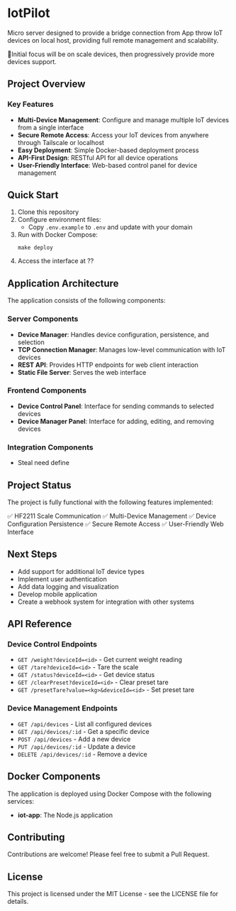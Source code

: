 # IotPilot

Micro server designed to provide a bridge connection from App throw IoT devices on local host, providing full remote management and scalability.

🔵Initial focus will be on scale devices, then progressively provide more devices support.

## Project Overview

### Key Features

- **Multi-Device Management**: Configure and manage multiple IoT devices from a single interface
- **Secure Remote Access**: Access your IoT devices from anywhere through Tailscale or localhost
- **Easy Deployment**: Simple Docker-based deployment process
- **API-First Design**: RESTful API for all device operations
- **User-Friendly Interface**: Web-based control panel for device management

## Quick Start

1. Clone this repository
2. Configure environment files:
    - Copy `.env.example` to `.env` and update with your domain
3. Run with Docker Compose:
   ```
   make deploy
   ```
4. Access the interface at ??

## Application Architecture

The application consists of the following components:

### Server Components

- **Device Manager**: Handles device configuration, persistence, and selection
- **TCP Connection Manager**: Manages low-level communication with IoT devices
- **REST API**: Provides HTTP endpoints for web client interaction
- **Static File Server**: Serves the web interface

### Frontend Components

- **Device Control Panel**: Interface for sending commands to selected devices
- **Device Manager Panel**: Interface for adding, editing, and removing devices

### Integration Components

- Steal need define

## Project Status

The project is fully functional with the following features implemented:

✅ HF2211 Scale Communication
✅ Multi-Device Management
✅ Device Configuration Persistence
✅ Secure Remote Access
✅ User-Friendly Web Interface

## Next Steps

- Add support for additional IoT device types
- Implement user authentication
- Add data logging and visualization
- Develop mobile application
- Create a webhook system for integration with other systems

## API Reference

### Device Control Endpoints

- `GET /weight?deviceId=<id>` - Get current weight reading
- `GET /tare?deviceId=<id>` - Tare the scale
- `GET /status?deviceId=<id>` - Get device status
- `GET /clearPreset?deviceId=<id>` - Clear preset tare
- `GET /presetTare?value=<kg>&deviceId=<id>` - Set preset tare

### Device Management Endpoints

- `GET /api/devices` - List all configured devices
- `GET /api/devices/:id` - Get a specific device
- `POST /api/devices` - Add a new device
- `PUT /api/devices/:id` - Update a device
- `DELETE /api/devices/:id` - Remove a device

## Docker Components

The application is deployed using Docker Compose with the following services:

- **iot-app**: The Node.js application

## Contributing

Contributions are welcome! Please feel free to submit a Pull Request.

## License

This project is licensed under the MIT License - see the LICENSE file for details.
